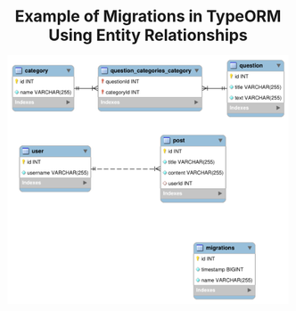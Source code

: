 

<h1 align="center">Example of Migrations in TypeORM Using Entity Relationships</h1>


  <img alt="Github top language" src="database.png">





